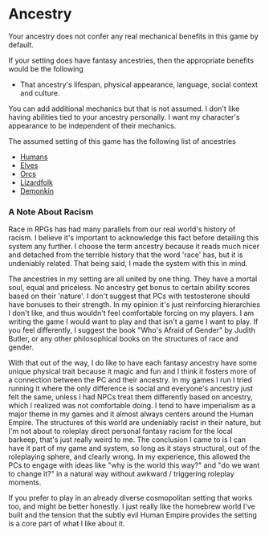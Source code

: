 # Ancestry

Your ancestry does not confer any real mechanical benefits in this game by default.

If your setting does have fantasy ancestries, then the appropriate benefits would be the following

- That ancestry's lifespan, physical appearance, language, social context and culture.

You can add additional mechanics but that is not assumed. I don't like having abilities tied to your ancestry personally. I want my character's appearance to be independent of their mechanics. 

The assumed setting of this game has the following list of ancestries

- [Humans](Humans.md)
- [Elves](Elves.md)
- [Orcs](Orcs.md)
- [Lizardfolk](Lizardfolk.md)
- [Demonkin](Demonkin.md)

### A Note About Racism
Race in RPGs has had many parallels from our real world's history of racism. I believe it's important to acknowledge this fact before detailing this system any further. I choose the term ancestry because it reads much nicer and detached from the terrible history that the word 'race' has, but it is undeniably related. That being said, I made the system with this in mind.

The ancestries in my setting are all united by one thing. They have a mortal soul, equal and priceless. No ancestry get bonus to certain ability scores based on their 'nature'. I don't suggest that PCs with testosterone should have bonuses to their strength. In my opinion it's just reinforcing hierarchies I don't like, and thus wouldn't feel comfortable forcing on my players. I am writing the game I would want to play and that isn't a game I want to play. If you feel differently, I suggest the book "Who's Afraid of Gender" by Judith Butler, or any other philosophical books on the structures of race and gender.

With that out of the way, I do like to have each fantasy ancestry have some unique physical trait because it magic and fun and I think it fosters more of a connection between the PC and their ancestry. In my games I run I tried running it where the only difference is social and everyone's ancestry just felt the same, unless I had NPCs treat them differently based on ancestry, which I realized was not comfortable doing. I tend to have imperialism as a major theme in my games and it almost always centers around the Human Empire. The structures of this world are undeniably racist in their nature, but I'm not about to roleplay direct personal fantasy racism for the local barkeep, that's just really weird to me. The conclusion I came to is I can have it part of my game and system, so long as it stays structural, out of the roleplaying sphere, and clearly wrong. In my experience, this allowed the PCs to engage with ideas like "why is the world this way?" and "do we want to change it?" in a natural way without awkward / triggering roleplay moments. 

If you prefer to play in an already diverse cosmopolitan setting that works too, and might be better honestly. I just really like the homebrew world I've built and the tension that the subtly evil Human Empire provides the setting is a core part of what I like about it.